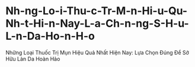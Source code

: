 # Nh-ng-Lo-i-Thu-c-Tr-M-n-Hi-u-Qu-Nh-t-Hi-n-Nay-L-a-Ch-n-ng-S-H-u-L-n-Da-Ho-n-H-o
Những Loại Thuốc Trị Mụn Hiệu Quả Nhất Hiện Nay: Lựa Chọn Đúng Để Sở Hữu Làn Da Hoàn Hảo
